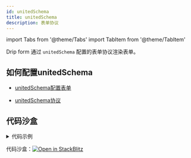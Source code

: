 ```yaml
---
id: unitedSchema
title: unitedSchema
description: 表单协议
---
```



import Tabs from '@theme/Tabs'
import TabItem from '@theme/TabItem'

Drip form 通过 `unitedSchema` 配置的表单协议渲染表单。

## 如何配置unitedSchema

- [unitedSchema配置表单](../../quickStart/quickStart#unitedschema-配置表单)

- [unitedSchema协议](../../unitedSchema/)

## 代码沙盒

<details>
<summary>代码示例</summary>
<Tabs>

<TabsItem value="App" label="App.tsx">

```tsx
import DripForm from '@jdfed/drip-form';
import antd from '@jdfed/drip-form-theme-antd';
import unitedSchema from './unitedSchema';
import '@jdfed/drip-form/dist/index.css';
import '@jdfed/drip-form-theme-antd/dist/index.css';
import 'antd/dist/antd.css';

function App() {
  return (
    <DripForm
      // 表单配置文件
      unitedSchema={unitedSchema}
      // 导入组件
      uiComponents={{ antd }}
      // 设置表单值
      formData={{
        checkbox: '1',
        colorPicker: '#000000',
        text: '1111',
        number: 1,
      }}
    ></DripForm>
  );
}

export default App;

```

</TabsItem>

<TabsItem value="unitedSchema" label="unitedSchema.ts">

```tsx
// 表单配置文件

export default {
  type: 'object',
  showError: 'change',
  ui: {},
  theme: 'antd',
  schema: [
    {
      type: 'array',
      title: '多选框',
      ui: {
        type: 'checkbox',
        theme: 'antd',
        options: [
          {
            label: '选项1',
            value: '1',
          },
          {
            value: '2',
            label: '选项2',
          },
        ],
      },
      fieldKey: 'checkbox',
    },
    {
      type: 'string',
      title: '颜色选择框',
      format: 'color',
      default: '#310bec',
      ui: {
        type: 'colorPicker',
        theme: 'antd',
        defaultValue: '#310bec',
      },
      fieldKey: 'colorPicker',
    },
    {
      type: 'string',
      title: '日期选择框',
      ui: {
        type: 'datePicker',
        showTime: true,
        theme: 'antd',
      },
      fieldKey: 'datePicker',
    },
    {
      type: 'string',
      title: '输入框',
      ui: {
        type: 'text',
        style: {
          width: '100%',
        },
        theme: 'antd',
      },
      fieldKey: 'text',
    },
    {
      type: 'number',
      title: '数字输入框',
      ui: {
        type: 'number',
        theme: 'antd',
      },
      fieldKey: 'number',
    },
  ],
};
```

</TabsItem>

</Tabs>

</details>

代码沙盒：[![Open in StackBlitz](https://developer.stackblitz.com/img/open_in_stackblitz.svg)](https://stackblitz.com/edit/drip-form?file=src/unitedSchema.ts)
